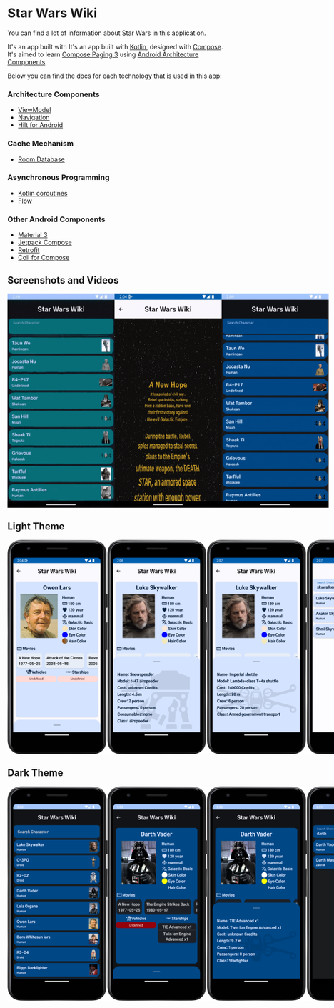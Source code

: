 
# Star Wars Wiki

You can find a lot of information about Star Wars in this application.

It's an app built with It's an app built with [Kotlin][1], designed with [Compose][2]. It's aimed to learn [Compose Paging 3][3] using [Android Architecture Components][4].

Below you can find the docs for each technology that is used in this app:

### Architecture Components

* [ViewModel][5]
* [Navigation][6]
* [Hilt for Android][7]

### Cache Mechanism

* [Room Database][8]

### Asynchronous Programming

* [Kotlin coroutines][9]
* [Flow][10]

### Other Android Components

* [Material 3][11]
* [Jetpack Compose][2]
* [Retrofit][12]
* [Coil for Compose][13]

## Screenshots and Videos

<div style="display:flex">
    <img src="https://github.com/wenubey/StarWarsWiki/blob/readme-md/app/src/main/assets/gif-1.gif" alt="not found" width="240" height="480">
    <img src="https://github.com/wenubey/StarWarsWiki/blob/readme-md/app/src/main/assets/gif-2.gif" alt="not found" width="240" height="480">
    <img src="https://github.com/wenubey/StarWarsWiki/blob/readme-md/app/src/main/assets/gif-3.gif" alt="not found" width="240" height="480">
</div>

## Light Theme

<div style="display:flex">
    <img src="https://github.com/wenubey/StarWarsWiki/blob/readme-md/app/src/main/assets/light-1.png" alt="not found" width="240" height="480">
    <img src="https://github.com/wenubey/StarWarsWiki/blob/readme-md/app/src/main/assets/light-2.png" alt="not found" width="240" height="480">
    <img src="https://github.com/wenubey/StarWarsWiki/blob/readme-md/app/src/main/assets/light-3.png" alt="not found" width="240" height="480">
    <img src="https://github.com/wenubey/StarWarsWiki/blob/readme-md/app/src/main/assets/light-4.png" alt="not found" width="240" height="480">
</div>

## Dark Theme

<div style="display:flex">
    <img src="https://github.com/wenubey/StarWarsWiki/blob/readme-md/app/src/main/assets/dark-1.png" alt="not found" width="240" height="480">
    <img src="https://github.com/wenubey/StarWarsWiki/blob/readme-md/app/src/main/assets/dark-2.png" alt="not found" width="240" height="480">
    <img src="https://github.com/wenubey/StarWarsWiki/blob/readme-md/app/src/main/assets/dark-3.png" alt="not found" width="240" height="480">
    <img src="https://github.com/wenubey/StarWarsWiki/blob/readme-md/app/src/main/assets/dark-4.png" alt="not found" width="240" height="480">
</div>


[1]: https://kotlinlang.org/
[2]: https://developer.android.com/jetpack/compose/documentation
[3]: https://developer.android.com/topic/libraries/architecture/paging/v3-overview
[4]: https://developer.android.com/topic/libraries/architecture
[5]: https://developer.android.com/topic/libraries/architecture/viewmodel
[6]: https://developer.android.com/guide/navigation
[7]: https://developer.android.com/training/dependency-injection/hilt-android
[8]: https://developer.android.com/training/data-storage/room
[9]: https://kotlinlang.org/docs/coroutines-overview.html
[10]: https://kotlinlang.org/docs/flow.html
[11]: https://m3.material.io/develop/android/jetpack-compose
[12]: https://square.github.io/retrofit/
[13]: https://coil-kt.github.io/coil/compose/